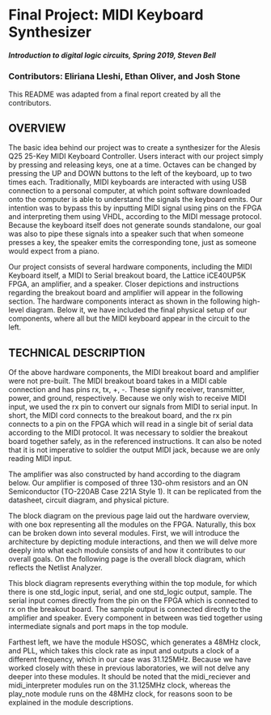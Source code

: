  # Final Project: MIDI Keyboard Synthesizer
 ##### Introduction to digital logic circuits, Spring 2019, Steven Bell 
### Contributors: Eliriana Lleshi, Ethan Oliver, and Josh Stone

This README was adapted from a final report created by all the contributors.

## OVERVIEW
The basic idea behind our project was to create a synthesizer for the Alesis Q25 25-Key MIDI Keyboard Controller. Users interact with our project simply by pressing and releasing keys, one at a time. Octaves can be changed by pressing the UP and DOWN buttons to the left of the keyboard, up to two times each. Traditionally, MIDI keyboards are interacted with using USB connection to a personal computer, at which point software downloaded onto the computer is able to understand the signals the keyboard emits. Our intention was to bypass this by inputting MIDI signal using pins on the FPGA and interpreting them using VHDL, according to the MIDI message protocol. Because the keyboard itself does not generate sounds standalone, our goal was also to pipe these signals into a speaker such that when someone presses a key, the speaker emits the corresponding tone, just as someone would expect from a piano. 

Our project consists of several hardware components, including the MIDI Keyboard itself, a MIDI to Serial breakout board, the Lattice iCE40UP5K FPGA, an amplifier, and a speaker. Closer depictions and instructions regarding the breakout board and amplifier will appear in the following section. The hardware components interact as shown in the following high-level diagram. Below it, we have included the final physical setup of our components, where all but the MIDI keyboard appear in the circuit to the left.  

## TECHNICAL DESCRIPTION
Of the above hardware components, the MIDI breakout board and amplifier were not pre-built. The MIDI breakout board takes in a MIDI cable connection and has pins rx, tx, +, -. These signify receiver, transmitter, power, and ground, respectively. Because we only wish to receive MIDI input, we used the rx pin to convert our signals from MIDI to serial input. In short, the MIDI cord connects to the breakout board, and the rx pin connects to a pin on the FPGA which will read in a single bit of serial data according to the MIDI protocol. It was necessary to soldier the breakout board together safely, as in the referenced instructions. It can also be noted that it is not imperative to soldier the output MIDI jack, because we are only reading MIDI input. 

The amplifier was also constructed by hand according to the diagram below. Our amplifier is composed of three 130-ohm resistors and an ON Semiconductor (TO-220AB Case 221A Style 1). It can be replicated from the datasheet, circuit diagram, and physical picture. 
   
The block diagram on the previous page laid out the hardware overview, with one box representing all the modules on the FPGA. Naturally, this box can be broken down into several modules. First, we will introduce the architecture by depicting module interactions, and then we will delve more deeply into what each module consists of and how it contributes to our overall goals.  On the following page is the overall block diagram, which reflects the Netlist Analyzer. 

This block diagram represents everything within the top module, for which there is one std_logic input, serial, and one std_logic output, sample. The serial input comes directly from the pin on the FPGA which is connected to rx on the breakout board. The sample output is connected directly to the amplifier and speaker. Every component in between was tied together using intermediate signals and port maps in the top module.

Farthest left, we have the module HSOSC, which generates a 48MHz clock, and PLL, which takes this clock rate as input and outputs a clock of a different frequency, which in our case was 31.125MHz. Because we have worked closely with these in previous laboratories, we will not delve any deeper into these modules. It should be noted that the midi_reciever and midi_interpreter modules run on the 31.125MHz clock, whereas the play_note module runs on the 48MHz clock, for reasons soon to be explained in the  module descriptions. 


